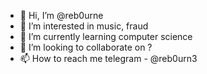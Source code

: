 - 👋 Hi, I’m @reb0urne
- 👀 I’m interested in music, fraud
- 🌱 I’m currently learning computer science
- 💞️ I’m looking to collaborate on ?
- 📫 How to reach me telegram - @reb0urn3

<!---
reb0urne/reb0urne is a ✨ special ✨ repository because its `README.md` (this file) appears on your GitHub profile.
You can click the Preview link to take a look at your changes.
--->
